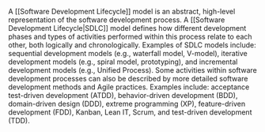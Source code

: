 A [[Software Development Lifecycle]] model is an abstract, high-level representation of the software development process. A [[Software Development Lifecycle|SDLC]] model defines how different development phases and types of activities performed within this process relate to each other, both logically and chronologically. Examples of SDLC models include: sequential development models (e.g., waterfall model, V-model), iterative development models (e.g., spiral model, prototyping), and incremental development models (e.g., Unified Process). Some activities within software development processes can also be described by more detailed software development methods and Agile practices. Examples include: acceptance test-driven development (ATDD), behavior-driven development (BDD), domain-driven design (DDD), extreme programming (XP), feature-driven development (FDD), Kanban, Lean IT, Scrum, and test-driven development (TDD).